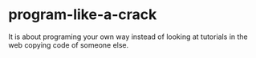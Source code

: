 # program-like-a-crack
It is about programing your own way instead of looking at tutorials in the web copying code of someone else.
